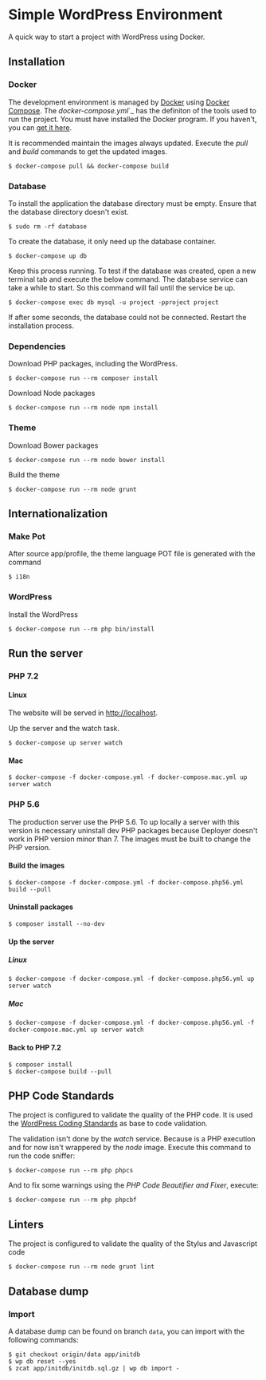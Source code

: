 # Simple WordPress Environment

A quick way to start a project with WordPress using Docker.

## Installation

### Docker

The development environment is managed by [Docker](https://www.docker.com/) using [Docker Compose](https://docs.docker.com/compose/overview/). The _docker-compose.yml_`_ has the definiton of the tools used to run the project. You must have installed the Docker program. If you haven't, you can [get it here](https://www.docker.com/get-docker).

It is recommended maintain the images always updated. Execute the _pull_ and _build_ commands to get the updated images.

    $ docker-compose pull && docker-compose build

### Database

To install the application the database directory must be empty. Ensure that the database directory doesn't exist.

    $ sudo rm -rf database

To create the database, it only need up the database container.

    $ docker-compose up db

Keep this process running. To test if the database was created, open a new terminal tab and execute the below command. The database service can take a while to start. So this command will fail until the service be up.

    $ docker-compose exec db mysql -u project -pproject project

If after some seconds, the database could not be connected. Restart the installation process.

### Dependencies

Download PHP packages, including the WordPress.

    $ docker-compose run --rm composer install

Download Node packages

    $ docker-compose run --rm node npm install

### Theme

Download Bower packages

    $ docker-compose run --rm node bower install

Build the theme

    $ docker-compose run --rm node grunt

## Internationalization

### Make Pot

After source app/profile, the theme language POT file is generated with the command

	$ i18n

### WordPress

Install the WordPress

    $ docker-compose run --rm php bin/install

## Run the server

### PHP 7.2

#### Linux

The website will be served in [http://localhost](http://localhost).

Up the server and the watch task.

    $ docker-compose up server watch

#### Mac

    $ docker-compose -f docker-compose.yml -f docker-compose.mac.yml up server watch

### PHP 5.6

The production server use the PHP 5.6. To up locally a server with this version is necessary uninstall dev PHP packages because Deployer doesn't work in PHP version minor than 7. The images must be built to change the PHP version.

#### Build the images

    $ docker-compose -f docker-compose.yml -f docker-compose.php56.yml build --pull

#### Uninstall packages

    $ composer install --no-dev

#### Up the server

##### Linux

    $ docker-compose -f docker-compose.yml -f docker-compose.php56.yml up server watch

##### Mac

    $ docker-compose -f docker-compose.yml -f docker-compose.php56.yml -f docker-compose.mac.yml up server watch

#### Back to PHP 7.2

    $ composer install
    $ docker-compose build --pull

## PHP Code Standards

The project is configured to validate the quality of the PHP code. It is used the [WordPress Coding Standards](https://make.wordpress.org/core/handbook/best-practices/coding-standards/php/) as base to code validation.

The validation isn't done by the _watch_ service. Because is a PHP execution and for now isn't wrappered by the _node_ image. Execute this command to run the code sniffer:

    $ docker-compose run --rm php phpcs

And to fix some warnings using the _PHP Code Beautifier and Fixer_, execute:

    $ docker-compose run --rm php phpcbf

## Linters

The project is configured to validate the quality of the Stylus and Javascript code

	$ docker-compose run --rm node grunt lint

## Database dump

### Import

A database dump can be found on branch `data`, you can import with the following commands:

	$ git checkout origin/data app/initdb
	$ wp db reset --yes
	$ zcat app/initdb/initdb.sql.gz | wp db import -
